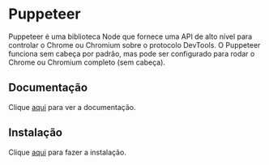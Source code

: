 # Puppeteer

Puppeteer é uma biblioteca Node que fornece uma API de alto nível para controlar o Chrome ou Chromium sobre o protocolo DevTools. O Puppeteer funciona sem cabeça por padrão, mas pode ser configurado para rodar o Chrome ou Chromium completo (sem cabeça).

## Documentação

Clique [aqui](https://github.com/puppeteer/puppeteer) para ver a documentação.

## Instalação

Clique [aqui](https://www.npmjs.com/package/puppeteer) para fazer a instalação.
